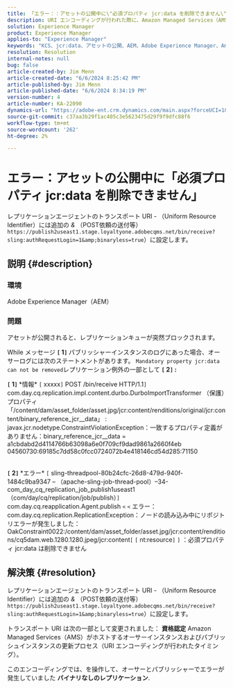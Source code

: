 ```yaml
---
title: 「エラー：：アセットの公開中に\"必須プロパティ jcr:data を削除できません\"
description: URI エンコーディングが行われた際に、Amazon Managed Services（AMS）がホストするオーサーインスタンスとパブリッシュインスタンスを解決する方法について説明します。
solution: Experience Manager
product: Experience Manager
applies-to: "Experience Manager"
keywords: "KCS、jcr:data、アセットの公開、AEM、Adobe Experience Manager、Amazon Managed Services、AMS、トラブルシューティング、トランスポート URI、トランスポート Uniform Resource Identifier"
resolution: Resolution
internal-notes: null
bug: false
article-created-by: Jim Menn
article-created-date: "6/6/2024 8:25:42 PM"
article-published-by: Jim Menn
article-published-date: "6/6/2024 8:34:19 PM"
version-number: 4
article-number: KA-22090
dynamics-url: "https://adobe-ent.crm.dynamics.com/main.aspx?forceUCI=1&pagetype=entityrecord&etn=knowledgearticle&id=36824eef-4224-ef11-840a-000d3a338844"
source-git-commit: c37aa3b29f1ac405c3e5623475d29f9f9dfc88f6
workflow-type: tm+mt
source-wordcount: '262'
ht-degree: 2%

---
```


# エラー：アセットの公開中に「必須プロパティ jcr:data を削除できません」


レプリケーションエージェントのトランスポート URI - （Uniform Resource Identifier）には追加の *&amp;* （POST依頼の送付等） `https://publish2useast1.stage.loyaltyone.adobecqms.net/bin/receive?sling:authRequestLogin=1&amp;binaryless=true`）に設定します。

## 説明 {#description}


### <b>環境</b>

Adobe Experience Manager（AEM）

### <b>問題</b>

アセットが公開されると、レプリケーションキューが突然ブロックされます。

While メッセージ <b>`[` 1`]` </b> パブリッシャーインスタンスのログにあった場合、オーサーログには次のステートメントがあります。 `Mandatory property jcr:data can not be removed`レプリケーション例外の一部として <b>`[` 2`]` :</b>


<b>`[` 1`]` </b> \*情報\* `[` xxxxx`]`  POST /bin/receive HTTP/1.1`]`  com.day.cq.replication.impl.content.durbo.DurboImportTransformer （保護）プロパティ「/content/dam/asset_folder/asset.jpg/jcr:content/renditions/original/jcr:content/binary_reference_jcr__data」 : javax.jcr.nodetype.ConstraintViolationException：一致するプロパティ定義がありません：binary_reference_jcr__data = a1cbdabd2d4114766b63098a6e0f709cf9dad9861a2660f4eb 04560730:69185c7dd58c0fcc0724072b4e418146cd54d285:71150<br><br>

<b>`[` 2`]` </b> \*エラー\* `[` sling-threadpool-80b24cfc-26d8-479d-940f-1484c9ba9347 – （apache-sling-job-thread-pool）–34-com_day_cq_replication_job_publish1useast1 （com/day/cq/replication/job/publish）`]`  com.day.cq.reapplication.Agent.publish `<` `<`  エラー：com.day.cq.replication.ReplicationException：ノードの読み込み中にリポジトリエラーが発生しました：OakConstraint0022:/content/dam/asset_folder/asset.jpg/jcr:content/renditions/cq5dam.web.1280.1280.jpeg/jcr:content`[` `[` nt:resource`]` `]` ：必須プロパティ jcr:data は削除できません<br>

## 解決策 {#resolution}


レプリケーションエージェントのトランスポート URI - （Uniform Resource Identifier）には追加の *&amp;* （POST依頼の送付等） `https://publish2useast1.stage.loyaltyone.adobecqms.net/bin/receive?sling:authRequestLogin=1&amp;binaryless=true`）に設定します。

トランスポート URI は次の一部として変更されました： <b>資格認定</b> Amazon Managed Services（AMS）がホストするオーサーインスタンスおよびパブリッシュインスタンスの更新プロセス（URI エンコーディングが行われたタイミング）。

このエンコーディングでは、を操作して、オーサーとパブリッシャーでエラーが発生していました <b>バイナリなしのレプリケーション</b>.

